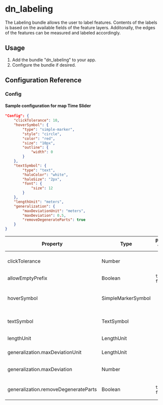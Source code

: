 # dn_labeling

The Labeling bundle allows the user to label features. Contents of the labels is based on the available fields of the feature layers.
Additonally, the edges of the features can be measured and labeled accordingly.

## Usage
1. Add the bundle "dn_labeling" to your app.
2. Configure the bundle if desired.

## Configuration Reference

### Config

#### Sample configuration for map Time Slider
```json
"Config": {
    "clickTolerance": 10,
    "hoverSymbol": {
        "type": "simple-marker",
        "style": "circle",
        "color": "red",
        "size": "10px",
        "outline": {
            "width": 0
        }
    },
    "textSymbol": {
        "type": "text",
        "haloColor": "white",
        "haloSize": "2px",
        "font": {
            "size": 12
        }
    },
    "lengthUnit": "meters",
    "generalization": {
        "maxDeviationUnit": "meters",
        "maxDeviation": 0.5,
        "removeDegenerateParts": true
    }
}
```


| Property                             | Type               | Possible Values               | Default        | Description                                                                                                                                                                           |
|--------------------------------------|--------------------|-------------------------------|----------------|---------------------------------------------------------------------------------------------------------------------------------------------------------------------------------------|
| clickTolerance                       | Number             |                               | ```10```       | Buffer size around selection to ease selections.                                                                                                                                      |
| allowEmptyPrefix                     | Boolean            | ```true``` &#124; ```false``` | ```false```    | Allows/prohibits use of empty prefix slots.                                                                                                                                           |
| hoverSymbol                          | SimpleMarkerSymbol |                               |                | Marker placed at the cursor to symbolize activity state. See [SimpleMarkerSymbol](https://developers.arcgis.com/javascript/latest/api-reference/esri-symbols-SimpleMarkerSymbol.html) |
| textSymbol                           | TextSymbol         |                               |                | Styling applied to labels. See [TextSymbol](https://developers.arcgis.com/javascript/latest/api-reference/esri-symbols-TextSymbol.html)                                               |
| lengthUnit                           | LengthUnit         |                               | ```"meters"``` | Unit to calculate in. See: [LengthUnit](https://developers.arcgis.com/javascript/latest/api-reference/esri-core-units.html#LengthUnit)                                                |
| generalization.maxDeviationUnit      | LengthUnit         |                               | ```"meters"``` | Unit to calculate in. See: [LengthUnit](https://developers.arcgis.com/javascript/latest/api-reference/esri-core-units.html#LengthUnit)                                                |
| generalization.maxDeviation          | Number             |                               | ```0.5```      | Threshold for generalization in configured unit.                                                                                                                                      |
| generalization.removeDegenerateParts | Boolean            | ```true``` &#124; ```false``` | ```true```     | Activates or deactivates generalization.                                                                                                                                              |
